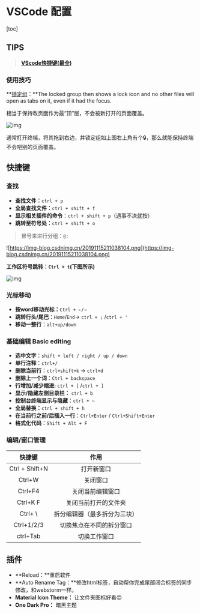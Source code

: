 # VSCode 配置

[toc]

## TIPS

> **[VScode快捷键(最全)](https://adong.blog.csdn.net/article/details/121996966?spm=1001.2101.3001.6661.1&utm_medium=distribute.pc_relevant_t0.none-task-blog-2%7Edefault%7ECTRLIST%7ERate-1-121996966-blog-100094155.t0_edu_mix&depth_1-utm_source=distribute.pc_relevant_t0.none-task-blog-2%7Edefault%7ECTRLIST%7ERate-1-121996966-blog-100094155.t0_edu_mix&utm_relevant_index=1)**

### 使用技巧

**[锁定组](https://christianheilmann.com/2021/09/08/locking-editor-panes-in-visual-studio-code-helps-unwanted-multi-tab-experiences/)：**The locked group then shows a lock icon and no other files will open as tabs on it, even if it had the focus. 

相当于保持改页面作为最“顶”层，不会被新打开的页面覆盖。

![img](https://s3.us-west-2.amazonaws.com/secure.notion-static.com/c19a8f5a-9423-4840-a720-b152ac79573d/Untitled.png?X-Amz-Algorithm=AWS4-HMAC-SHA256&X-Amz-Content-Sha256=UNSIGNED-PAYLOAD&X-Amz-Credential=AKIAT73L2G45EIPT3X45%2F20230228%2Fus-west-2%2Fs3%2Faws4_request&X-Amz-Date=20230228T034705Z&X-Amz-Expires=86400&X-Amz-Signature=8765e8f0317ad4bd1bb612fb58d4a3c25d385c274d642c0608394dd039412534&X-Amz-SignedHeaders=host&response-content-disposition=filename%3D%22Untitled.png%22&x-id=GetObject)

通常打开终端，将其拖到右边，并锁定组如上图右上角有个🔒，那么就能保持终端不会吧别的页面覆盖。

## 快捷键

### 查找

- **查找文件：**`ctrl + p`
- **全局查找文件：**`ctrl + shift + f`
- **显示相关插件的命令**：`ctrl + shift + p`（遇事不决就按）
- **跳转至符号处：**`ctrl + shift + o`

> 冒号来进行分组：`@:`

![https://img-blog.csdnimg.cn/20191115211038104.png](https://img-blog.csdnimg.cn/20191115211038104.png)

**工作区符号跳转：`Ctrl + t`(下图所示)**

![img](https://s3.us-west-2.amazonaws.com/secure.notion-static.com/4f74aac2-b7d3-482e-88a6-8afd71d2f7f1/Untitled.png?X-Amz-Algorithm=AWS4-HMAC-SHA256&X-Amz-Content-Sha256=UNSIGNED-PAYLOAD&X-Amz-Credential=AKIAT73L2G45EIPT3X45%2F20230228%2Fus-west-2%2Fs3%2Faws4_request&X-Amz-Date=20230228T034745Z&X-Amz-Expires=86400&X-Amz-Signature=f3f16eca9be5db05414632db8da2988b2758403314534624fd346d73babd6e00&X-Amz-SignedHeaders=host&response-content-disposition=filename%3D%22Untitled.png%22&x-id=GetObject)

### 光标移动

- **按word移动光标：**`Ctrl + ←/→`
- **跳转行头/尾巴**：`Home`/`End`→ `ctrl + ;` /`ctrl + '`
- **移动一整行**：`alt+up/down`

### 基础编辑 Basic editing

- **选中文字**：`shift + left / right / up / down`
- **单行注释**：`ctrl+/`
- **删除当前行**：`ctrl+shift+k` → `ctrl+d`
- **删除上一个词**：`Ctrl + backspace`
- **行增加/减少缩进:** `ctrl + [` /`ctrl + ]`
- **显示/隐藏左侧目录栏：** `ctrl + b`
- **控制台终端显示与隐藏**：`ctrl + ~`
- **全局替换：**`ctrl + shift + h`
- **在当前行之前/后插入一行**：`Ctrl+Enter` /  `Ctrl+Shift+Enter`
- **格式化代码**：`Shift + Alt + F`

### 编辑/窗口管理

|     快捷键     |             作用             |
| :------------: | :--------------------------: |
| Ctrl + Shift+N |          打开新窗口          |
|     Ctrl+W     |           关闭窗口           |
|    Ctrl+F4     |       关闭当前编辑窗口       |
|    Ctrl+K F    |     关闭当前打开的文件夹     |
|    Ctrl+ \     | 拆分编辑器（最多拆分为三块） |
|   Ctrl+1/2/3   |   切换焦点在不同的拆分窗口   |
|    ctrl+Tab    |         切换工作窗口         |

## 插件

- **Reload：**重启软件
- **Auto Rename Tag：**修改html标签，自动帮你完成尾部闭合标签的同步修改，和webstorm一样。
- **Material Icon Theme：** 让文件夹图标好看😍
- **One Dark Pro：** 暗黑主题